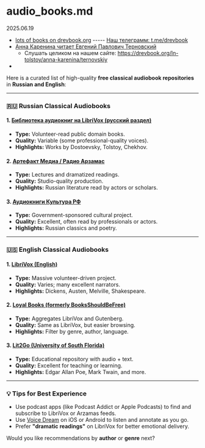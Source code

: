 # audio_books.md
2025.06.19

* [lots of books on drevbook.org](https://drevbook.org) ----- [Наш телеграмм: t.me/drevbook](https://t.me/drevbook)
* [Анна Каренина читает Евгений Павлович Терновский](https://www.youtube.com/watch?v=0vLkvkKRGHM)
  * Слушать целиком на нашем сайте: https://drevbook.org/ln-tolstoy/anna-karenina/ternovskiy
* 
Here is a curated list of high-quality **free classical audiobook repositories** in **Russian and English**:

---

### 🇷🇺 **Russian Classical Audiobooks**

#### 1. **[Библиотека аудиокниг на LibriVox (русский раздел)](https://librivox.org/group/488?primary_key=488&search_category=language&search_page=1&search_form=get_results)**

* **Type:** Volunteer-read public domain books.
* **Quality:** Variable (some professional-quality voices).
* **Highlights:** Works by Dostoevsky, Tolstoy, Chekhov.

#### 2. **[Артефакт Медиа / Радио Арзамас](https://arzamas.academy/podcast/79)**

* **Type:** Lectures and dramatized readings.
* **Quality:** Studio-quality production.
* **Highlights:** Russian literature read by actors or scholars.

#### 3. **[Аудиокниги Культура РФ](https://www.culture.ru/audio-books)**

* **Type:** Government-sponsored cultural project.
* **Quality:** Excellent, often read by professionals or actors.
* **Highlights:** Russian classics and poetry.

---

### 🇺🇸 **English Classical Audiobooks**

#### 1. **[LibriVox (English)](https://librivox.org/genre/fiction/)**

* **Type:** Massive volunteer-driven project.
* **Quality:** Varies; many excellent narrators.
* **Highlights:** Dickens, Austen, Melville, Shakespeare.

#### 2. **[Loyal Books (formerly BooksShouldBeFree)](https://www.loyalbooks.com/)**

* **Type:** Aggregates LibriVox and Gutenberg.
* **Quality:** Same as LibriVox, but easier browsing.
* **Highlights:** Filter by genre, author, language.

#### 3. **[Lit2Go (University of South Florida)](https://etc.usf.edu/lit2go/)**

* **Type:** Educational repository with audio + text.
* **Quality:** Excellent for teaching or learning.
* **Highlights:** Edgar Allan Poe, Mark Twain, and more.

---

### 💡 Tips for Best Experience

* Use podcast apps (like Podcast Addict or Apple Podcasts) to find and subscribe to LibriVox or Arzamas feeds.
* Use [Voice Dream](https://www.voicedream.com/) on iOS or Android to listen and annotate as you go.
* Prefer **"dramatic readings"** on LibriVox for better emotional delivery.

Would you like recommendations by **author** or **genre** next?
